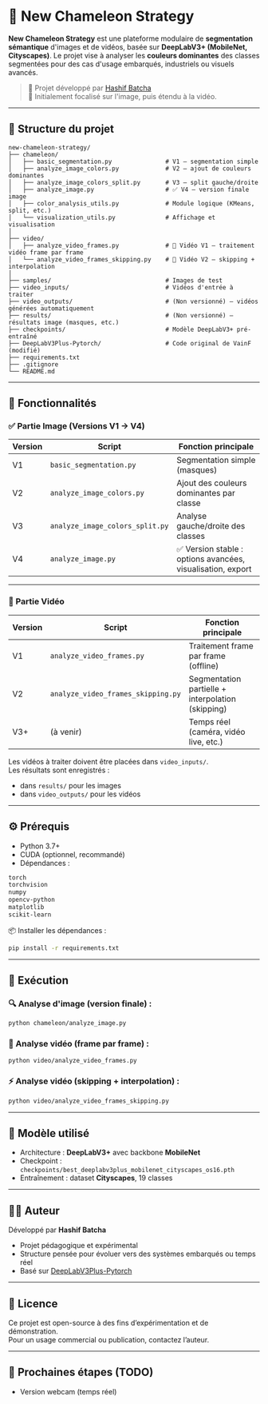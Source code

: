 # 🦎 New Chameleon Strategy

**New Chameleon Strategy** est une plateforme modulaire de **segmentation sémantique** d'images et de vidéos, basée sur **DeepLabV3+ (MobileNet, Cityscapes)**. Le projet vise à analyser les **couleurs dominantes** des classes segmentées pour des cas d'usage embarqués, industriels ou visuels avancés.

> 📌 Projet développé par [Hashif Batcha](https://github.com/hBATCHA)  
> 🧪 Initialement focalisé sur l'image, puis étendu à la vidéo.

---

## 📁 Structure du projet

```
new-chameleon-strategy/
├── chameleon/
│   ├── basic_segmentation.py               # V1 – segmentation simple
│   ├── analyze_image_colors.py             # V2 – ajout de couleurs dominantes
│   ├── analyze_image_colors_split.py       # V3 – split gauche/droite
│   ├── analyze_image.py                    # ✅ V4 – version finale image
│   ├── color_analysis_utils.py             # Module logique (KMeans, split, etc.)
│   └── visualization_utils.py              # Affichage et visualisation
│
├── video/
│   ├── analyze_video_frames.py             # 🎥 Vidéo V1 – traitement vidéo frame par frame
│   └── analyze_video_frames_skipping.py    # 🎥 Vidéo V2 – skipping + interpolation
│
├── samples/                                # Images de test
├── video_inputs/                           # Vidéos d'entrée à traiter
├── video_outputs/                          # (Non versionné) – vidéos générées automatiquement
├── results/                                # (Non versionné) – résultats image (masques, etc.)
├── checkpoints/                            # Modèle DeepLabV3+ pré-entraîné
├── DeepLabV3Plus-Pytorch/                  # Code original de VainF (modifié)
├── requirements.txt
├── .gitignore
└── README.md
```

---

## 🧠 Fonctionnalités

### ✅ Partie Image (Versions V1 → V4)

| Version | Script                          | Fonction principale |
|---------|----------------------------------|---------------------|
| V1      | `basic_segmentation.py`         | Segmentation simple (masques) |
| V2      | `analyze_image_colors.py`       | Ajout des couleurs dominantes par classe |
| V3      | `analyze_image_colors_split.py` | Analyse gauche/droite des classes |
| V4      | `analyze_image.py`              | ✅ Version stable : options avancées, visualisation, export |

---

### 🎥 Partie Vidéo

| Version | Script                              | Fonction principale |
|---------|--------------------------------------|---------------------|
| V1      | `analyze_video_frames.py`           | Traitement frame par frame (offline) |
| V2      | `analyze_video_frames_skipping.py`  | Segmentation partielle + interpolation (skipping) |
| V3+     | (à venir)                           | Temps réel (caméra, vidéo live, etc.) |

Les vidéos à traiter doivent être placées dans `video_inputs/`.  
Les résultats sont enregistrés :
- dans `results/` pour les images
- dans `video_outputs/` pour les vidéos

---

## ⚙️ Prérequis

- Python 3.7+
- CUDA (optionnel, recommandé)
- Dépendances :

```txt
torch
torchvision
numpy
opencv-python
matplotlib
scikit-learn
```

📦 Installer les dépendances :

```bash
pip install -r requirements.txt
```

---

## 🚀 Exécution

### 🔍 Analyse d'image (version finale) :

```bash
python chameleon/analyze_image.py
```

### 📼 Analyse vidéo (frame par frame) :

```bash
python video/analyze_video_frames.py
```

### ⚡ Analyse vidéo (skipping + interpolation) :

```bash
python video/analyze_video_frames_skipping.py
```

---

## 📌 Modèle utilisé

- Architecture : **DeepLabV3+** avec backbone **MobileNet**
- Checkpoint : `checkpoints/best_deeplabv3plus_mobilenet_cityscapes_os16.pth`
- Entraînement : dataset **Cityscapes**, 19 classes

---

## 👨‍💻 Auteur

Développé par **Hashif Batcha**  
- Projet pédagogique et expérimental
- Structure pensée pour évoluer vers des systèmes embarqués ou temps réel
- Basé sur [DeepLabV3Plus-Pytorch](https://github.com/VainF/DeepLabV3Plus-Pytorch)

---

## 📄 Licence

Ce projet est open-source à des fins d’expérimentation et de démonstration.  
Pour un usage commercial ou publication, contactez l’auteur.

---

## 🧭 Prochaines étapes (TODO)

- Version webcam (temps réel)
